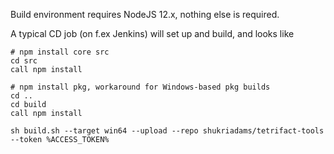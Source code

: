 Build environment requires NodeJS 12.x, nothing else is required.

A typical CD job (on f.ex Jenkins) will set up and build, and looks like

    # npm install core src
    cd src
    call npm install

    # npm install pkg, workaround for Windows-based pkg builds
    cd ..
    cd build
    call npm install

    sh build.sh --target win64 --upload --repo shukriadams/tetrifact-tools --token %ACCESS_TOKEN%
